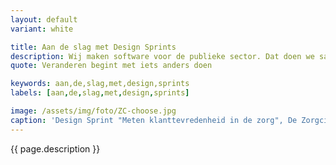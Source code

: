 ```yaml
---
layout: default
variant: white

title: Aan de slag met Design Sprints
description: Wij maken software voor de publieke sector. Dat doen we samen met de mensen die onze software gebruiken. Onze aanpak is gebaseerd op een combinatie van bestaande technieken als Design Thinking, Service Design, Lean Startup en Agile. [Lees meer over ons.](/)
quote: Veranderen begint met iets anders doen

keywords: aan,de,slag,met,design,sprints
labels: [aan,de,slag,met,design,sprints]

image: /assets/img/foto/ZC-choose.jpg
caption: 'Design Sprint "Meten klanttevredenheid in de zorg", De Zorgcirkel'
---
```

{{ page.description }}